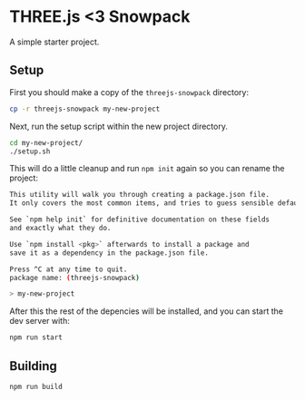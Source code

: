 # THREE.js <3 Snowpack

A simple starter project.

## Setup

First you should make a copy of the `threejs-snowpack` directory:

```bash
cp -r threejs-snowpack my-new-project
```

Next, run the setup script within the new project directory.

```bash
cd my-new-project/
./setup.sh
```
This will do a little cleanup and run `npm init` again so you can rename the project:

```bash
This utility will walk you through creating a package.json file.
It only covers the most common items, and tries to guess sensible defaults.

See `npm help init` for definitive documentation on these fields
and exactly what they do.

Use `npm install <pkg>` afterwards to install a package and
save it as a dependency in the package.json file.

Press ^C at any time to quit.
package name: (threejs-snowpack) 

> my-new-project
```
After this the rest of the depencies will be installed, and you can start the dev server with:

```bash
npm run start
```

## Building

```bash
npm run build
```